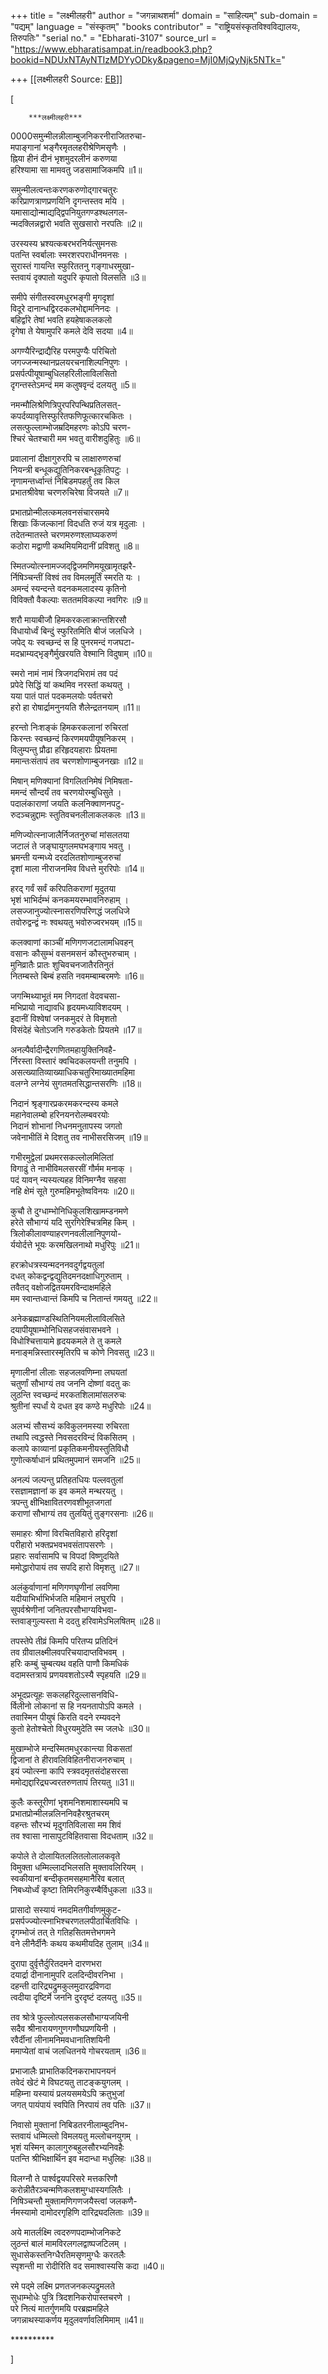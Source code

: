 +++
title = "लक्ष्मीलहरी"
author = "जगन्नाथशर्मा"
domain = "साहित्यम्"
sub-domain = "पद्यम्"
language = "संस्कृतम्"
"books contributor" = "राष्ट्रियसंस्कृतविश्वविद्यालयः, तिरुपतिः"
"serial no." = "Ebharati-3107"
source_url = "https://www.ebharatisampat.in/readbook3.php?bookid=NDUxNTAyNTIzMDYyODky&pageno=MjI0MjQyNjk5NTk="

+++
[[लक्ष्मीलहरी	Source: [EB](https://www.ebharatisampat.in/readbook3.php?bookid=NDUxNTAyNTIzMDYyODky&pageno=MjI0MjQyNjk5NTk=)]]

\[



        ***लक्ष्मीलहरी***



0000समुन्मीलन्नीलाम्बुजनिकरनीराजितरुचा-  
मपाङ्‌गानां भङ्‌गैरमृतलहरीश्रेणिमसृणैः ।  
ह्निया हीनं दीनं भृशमुदरलीनं करुणया  
हरिश्यामा सा मामवतु जडसामाजिकमपि ॥1॥

समुन्मीलत्वन्तःकरणकरुणोद्‌गारचतुरः  
करिप्राणत्राणप्रणयिनि दृगन्तस्तव मयि ।  
यमासाद्योन्माद्यद्द्विपनियुतगण्डश्थलगल-  
न्मदक्लिन्नद्वारो भवति सुखसारो नरपतिः ॥2॥

उरस्यस्य भ्रश्यत्कबरभरनिर्यत्सुमनसः  
पतन्ति स्वर्बालाः स्मरशरपराधीनमनसः ।  
सुरास्तं गायन्ति स्फुरिततनु गङ्‌गाधरमुखा-  
स्तवायं दृक्पातो यदुपरि कृपातो विलसति ॥3॥

समीपे संगीतस्वरमधुरभङ्‌गी मृगदृशां  
विदूरे दानान्धद्विरदकलभोद्दामनिनदः ।  
बहिर्द्वारे तेषां भवति हयहेषाकलकलो  
दृगेषा ते येषामुपरि कमले देवि सदया ॥4॥

अगण्यैरिन्द्राद्यैरिह परमपुण्यैः परिचितो  
जगज्जन्मस्थानप्रलयरचनाशिल्पनिपुणः ।  
प्रसर्पत्पीयूषाम्बुधिलहरिलीलाविलसितो  
दृगन्तस्तेऽमन्दं मम कलुषवृन्दं दलयतु ॥5॥

नमन्मौलिश्रेणित्रिपुरपरिपन्थिप्रतिलसत्‌-  
कपर्दव्यावृत्तिस्फुरितफणिफूत्कारचकितः ।  
लसत्फुल्लाम्भोजम्रदिमहरणः कोऽपि चरण-  
श्चिरं चेतश्चारी मम भवतु वारीशदुहितुः ॥6॥

प्रवालानां दीक्षागुरुरपि च लाक्षारुणरुचां  
नियन्त्री बन्धूकद्युतिनिकरबन्धूकृतिपटुः ।  
नृणामन्तर्ध्वान्तं निबिडमपहर्तुं तव किल  
प्रभातश्रीवेषा चरणरुचिरेषा विजयते ॥7॥

प्रभातप्रोन्मीलत्कमलवनसंचारसमये  
शिखाः किंजल्कानां विदधति रुजं यत्र मृदुलाः ।  
तदेतन्मातस्ते चरणमरुणश्लाघ्यकरुणं  
कठोरा मद्वाणी कथमियमिदानीं प्रविशतु ॥8॥

स्मितज्योत्स्नामज्जद्‌द्विजमणिमयूखामृतझरै-  
र्निषिञ्चन्तीं विश्वं तव विमलमूर्तिं स्मरति यः ।  
अमन्दं स्यन्दन्ते वदनकमलादस्य कृतिनो  
विविक्तौ वैकल्पाः सततमविकल्पा नवगिरः ॥9॥

शरौ मायाबीजौ हिमकरकलाक्रान्तशिरसौ  
विधायोर्ध्वं बिन्दुं स्फुरितमिति बीजं जलधिजे ।  
जपेद्‌ यः स्वच्छन्दं स हि पुनरमन्दं गजघटा-  
मदभ्राम्यद्‌भृङ्‌गैर्मुखरयति वेश्मानि विदुषाम्‌ ॥10॥

स्मरो नामं नामं त्रिजगदभिरामं तव पदं  
प्रपेदे सिद्धिं यां कथमिव नरस्तां कथयतु ।  
यया पातं पातं पदकमलयोः पर्वतचरो  
हरो हा रोषार्द्रामनुनयति शैलेन्द्रतनयाम्‌ ॥11॥

हरन्तो निःशङ्‌कं हिमकरकलानां रुचिरतां  
किरन्तः स्वच्छन्दं किरणमयपीयूषनिकरम्‌ ।  
विलुम्पन्तु प्रौढा हरिहृदयहाराः प्रियतमा  
ममान्तःसंतापं तव चरणशोणाम्बुजनखाः ॥12॥

मिषान्‌ मणिक्यानां विगलितनिमेषं निमिषता-  
ममन्दं सौन्दर्यं तव चरणयोरम्बुधिसुते ।  
पदालंकाराणां जयति कलनिक्वाणनपटु-  
रुदञ्चन्नुद्दामः स्तुतिवचनलीलाकलकलः ॥13॥

मणिज्योत्स्नाजालैर्निजतनुरुचां मांसलतया  
जटालं ते जङ्‌घायुगलमघभङ्‌गाय भवतु ।  
भ्रमन्ती यन्मध्ये दरदलितशोणाम्बुजरुचां  
दृशां माला नीराजनमिव विधत्ते मुररिपोः ॥14॥

हरद्‌ गर्वं सर्वं करिपतिकराणां मृदुतया  
भृशं भाभिर्दम्भं कनकमयरम्भावनिरुहाम्‌ ।  
लसज्जानुज्योत्स्नासरणिपरिणद्धं जलधिजे  
तवोरुद्वन्द्वं नः श्वथयतु भवोरुज्वरभयम्‌ ॥15॥

कलक्वाणां काञ्चीं मणिगणजटालामधिवहन्‌  
वसानः कौसुम्भं वसनमसनं कौस्तुभरुचाम्‌ ।  
मुनिव्रातैः प्रातः शुचिवचनजातैरतिनुतं  
नितम्बस्ते बिम्बं हसति नवमम्बाम्बरमणेः ॥16॥

जगन्मिथ्याभूतं मम निगदतां वेदवचसा-  
मभिप्रायो नाद्यावधि हृदयमध्याविशदयम्‌ ।  
इदानीं विश्वेषां जनकमुदरं ते विमृशतो  
विसंदेहं चेतोऽजनि गरुडकेतोः प्रियतमे ॥17॥

अनल्पैर्वादीन्द्रैरगणितमहायुक्तिनिवहै-  
र्निरस्ता विस्तारं क्वचिदकलयन्ती तनुमपि ।  
असत्ख्यातिव्याख्याधिकचतुरिमाख्यातमहिमा  
वलग्ने लग्नेयं सुगतमतसिद्धान्तसरणिः ॥18॥

निदानं श्रृङ्‌गारप्रकरमकरन्दस्य कमले  
महानेवालम्बो हरिनयनरोलम्बवरयोः  
निदानं शोभानां निधनमनुतापस्य जगतो  
जवेनाभीतिं मे दिशतु तव नाभीसरसिजम्‌ ॥19॥

गभीरमुद्वेलां प्रथमरसकल्लोलमिलितां  
विगाढुं ते नाभीविमलसरसीं गौर्मम मनाक्‌ ।  
पदं यावन्‌ न्यस्यत्यहह विनिमग्नैव सहसा  
नहि क्षेमं सूते गुरुमहिमभूतेष्वविनयः ॥20॥

कुचौ ते दुग्धाम्भोनिधिकुलशिखामम्डनमणे  
हरेते सौभाग्यं यदि सुरगिरेश्चित्रमिह किम्‌ ।  
त्रिलोकीलावण्याहरणनवलीलानिपुणयो-  
र्ययोर्दत्ते भूयः करमखिलनाथो मधुरिपुः ॥21॥

हरक्रोधत्रस्यन्मदननवदुर्गद्वयतुलां  
दधत्‌ कोकद्वन्द्वद्युतिदमनदक्षाधिगुरुताम्‌ ।  
तवैतद्‌ वक्षोजद्वितयमरविन्दाक्षमहिले  
मम स्वान्तध्वान्तं किमपि च नितान्तं गमयतु ॥22॥

अनेकब्रह्माण्डस्थितिनियमलीलाविलसिते  
दयापीयूषाम्भोनिधिसहजसंवासभवने ।  
विधोश्चित्तायामे हृदयकमले ते तु कमले  
मनाङ्‌मन्निस्तारस्मृतिरपि च कोणे निवसतु ॥23॥

मृणालीनां लीलाः सहजलवणिम्ना लघयतां  
चतुर्णां सौभाग्यं तव जननि दोष्णां वदतु कः  
लुठन्ति स्वच्छन्दं मरकतशिलामांसलरुचः  
श्रुतीनां स्पर्धां ये दधत इव कण्ठे मधुरिपोः ॥24॥

अलभ्यं सौसभ्यं कविकुलनमस्या रुचिरता  
तथापि त्वद्धस्ते निवसदरविन्दं विकसितम्‌ ।  
कलापे काव्यानां प्रकृतिकमनीयस्तुतिविधौ  
गुणोत्कर्षाधानं प्रथितमुपमानं समजनि ॥25॥

अनल्पं जल्पन्तु प्रतिहतधियः पल्लवतुलां  
रसज्ञामज्ञानां क इव कमले मन्थरयतु ।  
त्रपन्तु क्षीभिक्षावितरणवशीभूतजगतां  
कराणां सौभाग्यं तव तुलयितुं तुङ्‌गरसनाः ॥26॥

समाहरः श्रीणां विरचितविहारो हरिदृशां  
परीहारो भक्तप्रभवभवसंतापसरणेः ।  
प्रहारः सर्वासामपि च विपदां विष्णुदयिते  
ममोद्धारोपायं तव सपदि हारो विमृशतु ॥27॥

अलंकुर्वाणानां मणिगणघृणीनां लवणिमा  
यदीयाभिर्भाभिर्भजति महिमानं लघुरपि ।  
सुपर्वश्रेणीनां जनितपरसौभाग्यविभवा-  
स्तवाङ्‌गुल्यस्ता मे ददतु हरिवामेऽभिलषितम्‌ ॥28॥

तपस्तेपे तीव्रं किमपि परितप्य प्रतिदिनं  
तव ग्रीवालक्ष्मीलवपरिचयादाप्तविभवम्‌ ।  
हरिः कम्बुं चुम्बत्यथ वहति पाणौ किमधिकं  
वदामस्तत्रायं प्रणयवशतोऽस्यै स्पृहयति ॥29॥

अभूदप्रत्यूहः सकलहरिदुल्लासनविधि-  
र्विलीनो लोकानां स हि नयनतापोऽपि कमले ।  
तवास्मिन पीयुषं किरति वदने रम्यवदने  
कुतो हेतोश्चेतो विधुरयमुदेति स्म जलधेः ॥30॥

मुखाम्भोजे मन्दस्मितमधुरकान्त्या विकसतां  
द्विजानां ते हीरावलिविहितनीराजनरुचाम्‌ ।  
इयं ज्योत्स्ना कापि स्त्रवदमृतसंदोहसरसा  
ममोद्यद्दारिद्र्यज्वरतरुणतापं तिरयतु ॥31॥

कुलैः कस्तूरीणां भृशमनिशमाशास्यमपि च  
प्रभातप्रोन्मीलन्नलिननिवहैरश्रुतचरम्‌  
वहन्तः सौरभ्यं मृदुगतिविलासा मम शिवं  
तव श्वासा नासापुटविहितवासा विदधताम्‌ ॥32॥

कपोले ते दोलायितललितलोलालकवृते  
विमुक्ता धम्मिल्लादभिलसति मुक्तावलिरियम्‌ ।  
स्वकीयानां बन्दीकृतमसहमानैरिव बलात्‌  
निबध्योर्ध्वं कृष्टा तिमिरनिकुरम्बैर्विधुकला ॥33॥

प्रासादो सस्यायं नमदमितगीर्वाणमुकुट-  
प्रसर्पज्ज्योत्स्नाभिश्चरणतलपीठार्चितविधिः ।  
दृगम्भोजं तत्‌ ते गतिहसितमत्तेभगमने  
वने लीनैर्दीनैः कथय कथमीयदिह तुलाम्‌ ॥34॥

दुरापा दुर्वृत्तैर्दुरितदमने दारणभरा  
दयार्द्रा दीनानामुपरि दलदिन्दीवरनिभा ।  
दहन्ती दारिद्र्यद्रुमकुलमुदारद्रविणदा  
त्वदीया दृष्टिर्मे जननि दुरदृष्टं दलयतु ॥35॥

तव श्रोत्रे फुल्लोत्पलसकलसौभाग्यजयिनी  
सदैव श्रीनारायणगुणगणौघप्रणयिनी ।  
रवैर्दीनां लीनामनिमवधानातिशयिनी  
ममाप्येतां वाचं जलधितनये गोचरयताम्‌ ॥36॥

प्रभाजालैः प्राभातिकदिनकराभापनयनं  
तवेदं खेटं मे विघटयतु ताटङ्‌कयुगलम्‌ ।  
महिम्ना यस्यायं प्रलयसमयेऽपि क्रतुभुजां  
जगत्‌ पायंपायं स्वपिति निरपायं तव पतिः ॥37॥

निवासो मुक्तानां निबिडतरनीलाम्बुदनिभ-  
स्तवायं धम्मिल्लो विमलयतु मल्लोचनयुगम्‌ ।  
भृशं यस्मिन्‌ कालागुरुबहुलसौरभ्यनिवहैः  
पतन्ति श्रीभिक्षार्थिन इव मदान्धा मधुलिहः ॥38॥

विलग्नौ ते पार्श्वद्वयपरिसरे मत्तकरिणौ  
करोन्नीतैरञ्चन्मणिकलशमुग्धास्यगलितैः ।  
निषिञ्चन्तौ मुक्तामणिगणजयैस्त्वां जलकणै-  
र्नमस्यामो दामोदरगृहिणि दारिद्र्यदलिताः ॥39॥

अये मातर्लक्ष्मि त्वदरुणपदाम्भोजनिकटे  
लुठन्तं बालं मामविरलगलद्वाष्पजटिलम्‌ ।  
सुधासेकस्तनिग्धैरतिमसृणमुग्धैः करतलैः  
स्पृशन्ती मा रोदीरिति वद समाश्वास्यसि कदा ॥40॥

रमे पद्‌मे लक्ष्मि प्रणतजनकल्पद्रुमलते  
सुधाम्भोधेः पुत्रि त्रिदशनिकरोपास्तचरणे ।   
परे नित्यं मातर्गुणमयि परब्रह्ममहिले  
जगन्नाथस्याकर्णय मृदुलवर्णावलिमिमाम्‌ ॥41॥





 \*\*\*\*\*\*\*\*\*\*


\]
